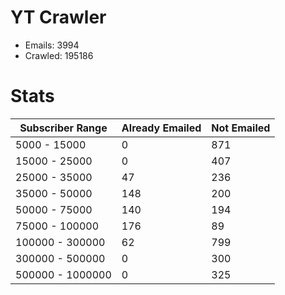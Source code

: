 # YT Crawler
- Emails: 3994
- Crawled: 195186

# Stats
| Subscriber Range  | Already Emailed | Not Emailed |
|-------|-------|-------|
| 5000 - 15000 | 0 | 871 |
| 15000 - 25000 | 0 | 407 |
| 25000 - 35000 | 47 | 236 |
| 35000 - 50000 | 148 | 200 |
| 50000 - 75000 | 140 | 194 |
| 75000 - 100000 | 176 | 89 |
| 100000 - 300000 | 62 | 799 |
| 300000 - 500000 | 0 | 300 |
| 500000 - 1000000 | 0 | 325 |
